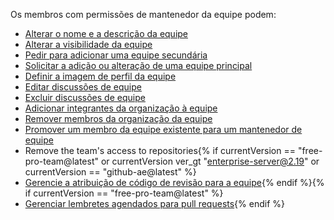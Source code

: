 Os membros com permissões de mantenedor da equipe podem:

- [Alterar o nome e a descrição da equipe](/articles/renaming-a-team)
- [Alterar a visibilidade da equipe](/articles/changing-team-visibility)
- [Pedir para adicionar uma equipe secundária](/articles/requesting-to-add-a-child-team)
- [Solicitar a adição ou alteração de uma equipe principal](/articles/requesting-to-add-or-change-a-parent-team)
- [Definir a imagem de perfil da equipe](/articles/setting-your-team-s-profile-picture)
- [Editar discussões de equipe](/articles/managing-disruptive-comments/#editing-a-comment)
- [Excluir discussões de equipe](/articles/managing-disruptive-comments/#deleting-a-comment)
- [Adicionar integrantes da organização à equipe](/articles/adding-organization-members-to-a-team)
- [Remover membros da organização da equipe](/articles/removing-organization-members-from-a-team)
- [Promover um membro da equipe existente para um mantenedor de equipe](/articles/giving-team-maintainer-permissions-to-an-organization-member)
- Remove the team's access to repositories{% if currentVersion == "free-pro-team@latest" or currentVersion ver_gt "enterprise-server@2.19" or currentVersion == "github-ae@latest" %}
- [Gerencie a atribuição de código de revisão para a equipe](/github/setting-up-and-managing-organizations-and-teams/managing-code-review-assignment-for-your-team){% endif %}{% if currentVersion == "free-pro-team@latest" %}
- [Gerenciar lembretes agendados para pull requests](/github/setting-up-and-managing-organizations-and-teams/managing-scheduled-reminders-for-pull-requests){% endif %}
